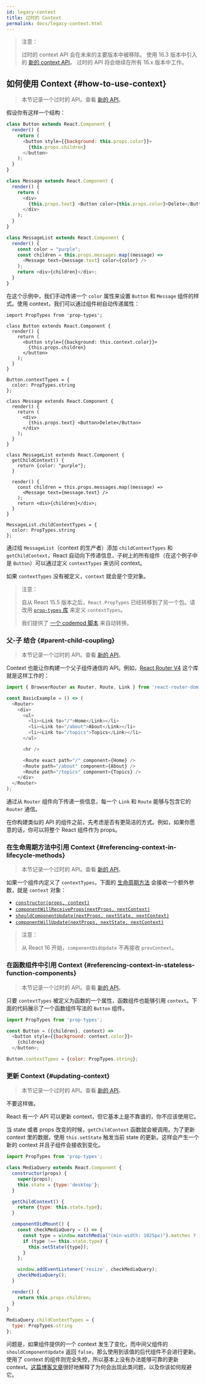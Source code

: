 ```yaml
---
id: legacy-context
title: 过时的 Context
permalink: docs/legacy-context.html
---
```


> 注意：
>
> 过时的 context API 会在未来的主要版本中被移除。
> 使用 16.3 版本中引入的 [新的 context API](/docs/context.html)。
> 过时的 API 将会继续在所有 16.x 版本中工作。

## 如何使用 Context {#how-to-use-context}

> 本节记录一个过时的 API。查看 [新的 API](/docs/context.html)。

假设你有这样一个结构：

```javascript
class Button extends React.Component {
  render() {
    return (
      <button style={{background: this.props.color}}>
        {this.props.children}
      </button>
    );
  }
}

class Message extends React.Component {
  render() {
    return (
      <div>
        {this.props.text} <Button color={this.props.color}>Delete</Button>
      </div>
    );
  }
}

class MessageList extends React.Component {
  render() {
    const color = "purple";
    const children = this.props.messages.map((message) =>
      <Message text={message.text} color={color} />
    );
    return <div>{children}</div>;
  }
}
```

在这个示例中，我们手动传递一个 `color` 属性来设置 `Button` 和 `Message` 组件的样式。使用 context，我们可以通过组件树自动传递属性：

```javascript{6,13-15,21,28-30,40-42}
import PropTypes from 'prop-types';

class Button extends React.Component {
  render() {
    return (
      <button style={{background: this.context.color}}>
        {this.props.children}
      </button>
    );
  }
}

Button.contextTypes = {
  color: PropTypes.string
};

class Message extends React.Component {
  render() {
    return (
      <div>
        {this.props.text} <Button>Delete</Button>
      </div>
    );
  }
}

class MessageList extends React.Component {
  getChildContext() {
    return {color: "purple"};
  }

  render() {
    const children = this.props.messages.map((message) =>
      <Message text={message.text} />
    );
    return <div>{children}</div>;
  }
}

MessageList.childContextTypes = {
  color: PropTypes.string
};
```

通过给 `MessageList`（context 的生产者）添加 `childContextTypes` 和 `getChildContext`，React 自动向下传递信息，子树上的所有组件（在这个例子中是 `Button`）可以通过定义 `contextTypes` 来访问 context。

如果 `contextTypes` 没有被定义，`context` 就会是个空对象。

> 注意：
>
> 自从 React 15.5 版本之后，`React.PropTypes` 已经转移到了另一个包。请改用 [`prop-types` 库](https://www.npmjs.com/package/prop-types) 来定义 `contextTypes`。
>
> 我们提供了 [一个 codemod 脚本](/blog/2017/04/07/react-v15.5.0.html#migrating-from-react.proptypes) 来自动转换。

### 父-子 结合 {#parent-child-coupling}

> 本节记录一个过时的 API。查看 [新的 API](/docs/context.html)。

Context 也能让你构建一个父子组件通信的 API。例如，[React Router V4](https://reacttraining.com/react-router) 这个库就是这样工作的：

```javascript
import { BrowserRouter as Router, Route, Link } from 'react-router-dom';

const BasicExample = () => (
  <Router>
    <div>
      <ul>
        <li><Link to="/">Home</Link></li>
        <li><Link to="/about">About</Link></li>
        <li><Link to="/topics">Topics</Link></li>
      </ul>

      <hr />

      <Route exact path="/" component={Home} />
      <Route path="/about" component={About} />
      <Route path="/topics" component={Topics} />
    </div>
  </Router>
);
```

通过从 `Router` 组件向下传递一些信息，每一个 `Link` 和 `Route` 能够与包含它的 `Router` 通信。

在你构建类似的 API 的组件之前，先考虑是否有更简洁的方式。例如，如果你愿意的话，你可以将整个 React 组件作为 props。

### 在生命周期方法中引用 Context {#referencing-context-in-lifecycle-methods}

> 本节记录一个过时的 API。查看 [新的 API](/docs/context.html)。

如果一个组件内定义了 `contextTypes`，下面的 [生命周期方法](/docs/react-component.html#the-component-lifecycle) 会接收一个额外参数，就是 `context` 对象：

- [`constructor(props, context)`](/docs/react-component.html#constructor)
- [`componentWillReceiveProps(nextProps, nextContext)`](/docs/react-component.html#componentwillreceiveprops)
- [`shouldComponentUpdate(nextProps, nextState, nextContext)`](/docs/react-component.html#shouldcomponentupdate)
- [`componentWillUpdate(nextProps, nextState, nextContext)`](/docs/react-component.html#componentwillupdate)

> 注意：
>
> 从 React 16 开始，`componentDidUpdate` 不再接收 `prevContext`。

### 在函数组件中引用 Context {#referencing-context-in-stateless-function-components}

> 本节记录一个过时的 API。查看 [新的 API](/docs/context.html)。

只要 `contextTypes` 被定义为函数的一个属性，函数组件也能够引用 `context`。下面的代码展示了一个函数组件写法的 `Button` 组件。

```javascript
import PropTypes from 'prop-types';

const Button = ({children}, context) =>
  <button style={{background: context.color}}>
    {children}
  </button>;

Button.contextTypes = {color: PropTypes.string};
```

### 更新 Context {#updating-context}

> 本节记录一个过时的 API。查看 [新的 API](/docs/context.html)。

不要这样做。

React 有一个 API 可以更新 context，但它基本上是不靠谱的，你不应该使用它。

当 state 或者 props 改变的时候，`getChildContext` 函数就会被调用。为了更新 context 里的数据，使用 `this.setState` 触发当前 state 的更新。这样会产生一个新的 context 并且子组件会接收到变化。

```javascript
import PropTypes from 'prop-types';

class MediaQuery extends React.Component {
  constructor(props) {
    super(props);
    this.state = {type:'desktop'};
  }

  getChildContext() {
    return {type: this.state.type};
  }

  componentDidMount() {
    const checkMediaQuery = () => {
      const type = window.matchMedia("(min-width: 1025px)").matches ? 'desktop' : 'mobile';
      if (type !== this.state.type) {
        this.setState({type});
      }
    };

    window.addEventListener('resize', checkMediaQuery);
    checkMediaQuery();
  }

  render() {
    return this.props.children;
  }
}

MediaQuery.childContextTypes = {
  type: PropTypes.string
};
```

问题是，如果组件提供的一个 context 发生了变化，而中间父组件的 `shouldComponentUpdate` 返回 `false`，那么使用到该值的后代组件不会进行更新。使用了 context 的组件则完全失控，所以基本上没有办法能够可靠的更新 context。[这篇博客文章](https://medium.com/@mweststrate/how-to-safely-use-react-context-b7e343eff076)很好地解释了为何会出现此类问题，以及你该如何规避它。
